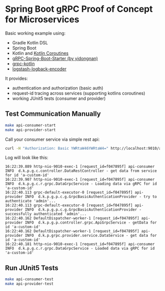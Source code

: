 # Spring Boot gRPC Proof of Concept for Microservices

Basic working example using:
* Gradle Kotlin DSL
* Spring Boot
* Kotlin and [Kotlin Coroutines](https://github.com/Kotlin/kotlinx.coroutines)
* [gRPC-Spring-Boot-Starter (by yidongnan)](https://yidongnan.github.io/grpc-spring-boot-starter/en)
* [grpc-kotlin](https://github.com/grpc/grpc-kotlin)
* [logstash-logback-encoder](https://github.com/logstash/logstash-logback-encoder)

It provides:
* authentication and authorization (basic auth)
* request-id tracing across services (supporting kotlins coroutines)
* working JUnit5 tests (consumer and provider)

## Test Communication Manually
```bash
make api-consumer-start
make api-provider-start
```

Call your consumer service via simple rest api:
```bash
curl -H "Authorization: Basic YWRtaW46YWRtaW4=" http://localhost:9010/api/v1/data/my-custom-id
```

Log will look like this:
```
16:22:39.889 http-nio-9010-exec-1 [request_id=f047895f] api-consumer INFO  d.k.p.g.c.controller.DataRestController - get data from service for id 'a-custom-id'
16:22:39.907 http-nio-9010-exec-1 [request_id=f047895f] api-consumer INFO  d.k.p.g.c.r.grpc.DataGrpcService - Loading data via gRPC for id 'a-custom-id'
16:22:40.113 grpc-default-executor-0 [request_id=f047895f] api-provider INFO  d.k.p.g.p.c.g.GrpcBasicAuthenticationProvider - try to authenticate 'admin'...
16:22:40.113 grpc-default-executor-0 [request_id=f047895f] api-provider INFO  d.k.p.g.p.c.g.GrpcBasicAuthenticationProvider - successfully authenticated 'admin'...
16:22:40.162 DefaultDispatcher-worker-1 [request_id=f047895f] api-provider INFO  d.k.p.g.p.controller.grpc.ApiGrpcService - getData for id 'a-custom-id'
16:22:40.162 DefaultDispatcher-worker-1 [request_id=f047895f] api-provider INFO  d.k.p.grpc.provider.service.DataService - get data for id 'a-custom-id'
16:22:40.181 http-nio-9010-exec-1 [request_id=f047895f] api-consumer INFO  d.k.p.g.c.r.grpc.DataGrpcService - Loaded data via gRPC for id 'a-custom-id'
```

## Run JUnit5 Tests

```bash
make api-consumer-test
make api-provider-test
```